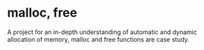 # malloc, free
A project for an in-depth understanding of automatic and dynamic allocation of
 memory, malloc and free functions are case study. 
